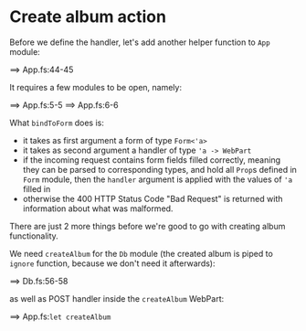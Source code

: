 # Create album action

Before we define the handler, let's add another helper function to `App` module:

==> App.fs:44-45

It requires a few modules to be open, namely:

==> App.fs:5-5
==> App.fs:6-6

What `bindToForm` does is:

- it takes as first argument a form of type `Form<'a>`
- it takes as second argument a handler of type `'a -> WebPart`
- if the incoming request contains form fields filled correctly, meaning they can be parsed to corresponding types, and hold all `Prop`s defined in `Form` module, then the `handler` argument is applied with the values of `'a` filled in
- otherwise the 400 HTTP Status Code "Bad Request" is returned with information about what was malformed.

There are just 2 more things before we're good to go with creating album functionality.

We need `createAlbum` for the `Db` module (the created album is piped to `ignore` function, because we don't need it afterwards):

==> Db.fs:56-58

as well as POST handler inside the `createAlbum` WebPart:

==> App.fs:`let createAlbum`



